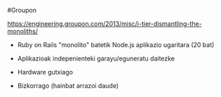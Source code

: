 #Groupon

https://engineering.groupon.com/2013/misc/i-tier-dismantling-the-monoliths/

* Ruby on Rails "monolito" batetik Node.js aplikazio ugaritara (20 bat)

* Aplikazioak indepenienteki garayu/eguneratu daitezke

* Hardware gutxiago

* Bizkorrago (hainbat arrazoi daude)